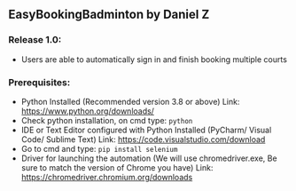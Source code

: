 ## EasyBookingBadminton by Daniel Z

### Release 1.0:
* Users are able to automatically sign in and finish booking multiple courts

### Prerequisites:
* Python Installed (Recommended version 3.8 or above) Link: https://www.python.org/downloads/
* Check python installation, on cmd type: `python`
* IDE or Text Editor configured with Python Installed (PyCharm/ Visual Code/ Sublime Text) Link: https://code.visualstudio.com/download
* Go to cmd and type: `pip install selenium`
* Driver for launching the automation (We will use chromedriver.exe, Be sure to match the version of Chrome you have) Link: https://chromedriver.chromium.org/downloads
